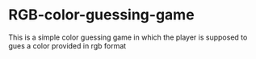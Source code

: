 # RGB-color-guessing-game
This is a simple color guessing game in which the player is supposed to gues a color provided in rgb format
